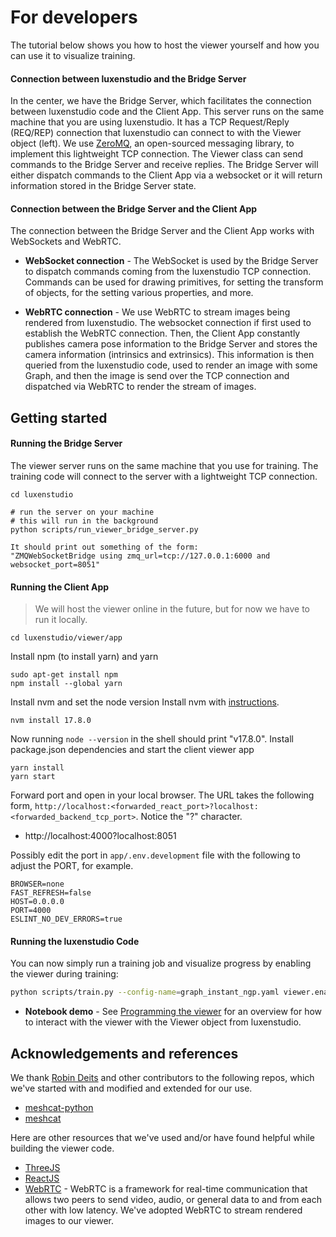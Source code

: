 # For developers

The tutorial below shows you how to host the viewer yourself and how you can use it to visualize training.

#### Connection between luxenstudio and the Bridge Server

In the center, we have the Bridge Server, which facilitates the connection between luxenstudio code and the Client App. This server runs on the same machine that you are using luxenstudio. It has a TCP Request/Reply (REQ/REP) connection that luxenstudio can connect to with the Viewer object (left). We use [ZeroMQ](https://zeromq.org/), an open-sourced messaging library, to implement this lightweight TCP connection. The Viewer class can send commands to the Bridge Server and receive replies. The Bridge Server will either dispatch commands to the Client App via a websocket or it will return information stored in the Bridge Server state.

#### Connection between the Bridge Server and the Client App

The connection between the Bridge Server and the Client App works with WebSockets and WebRTC.

- **WebSocket connection** - The WebSocket is used by the Bridge Server to dispatch commands coming from the luxenstudio TCP connection. Commands can be used for drawing primitives, for setting the transform of objects, for the setting various properties, and more.

- **WebRTC connection** - We use WebRTC to stream images being rendered from luxenstudio. The websocket connection if first used to establish the WebRTC connection. Then, the Client App constantly publishes camera pose information to the Bridge Server and stores the camera information (intrinsics and extrinsics). This information is then queried from the luxenstudio code, used to render an image with some Graph, and then the image is send over the TCP connection and dispatched via WebRTC to render the stream of images.

## Getting started

#### Running the Bridge Server

The viewer server runs on the same machine that you use for training. The training code will connect to the server with a lightweight TCP connection.

```
cd luxenstudio

# run the server on your machine
# this will run in the background
python scripts/run_viewer_bridge_server.py

It should print out something of the form:
"ZMQWebSocketBridge using zmq_url=tcp://127.0.0.1:6000 and websocket_port=8051"
```

#### Running the Client App

> We will host the viewer online in the future, but for now we have to run it locally.

```shell
cd luxenstudio/viewer/app
```

Install npm (to install yarn) and yarn

```shell
sudo apt-get install npm
npm install --global yarn
```

Install nvm and set the node version
Install nvm with [instructions](https://heynode.com/tutorial/install-nodejs-locally-nvm/).

```shell
nvm install 17.8.0
```

Now running `node --version` in the shell should print "v17.8.0".
Install package.json dependencies and start the client viewer app

```shell
yarn install
yarn start
```

Forward port and open in your local browser. The URL takes the following form, `http://localhost:<forwarded_react_port>?localhost:<forwarded_backend_tcp_port>`. Notice the "?" character.

- http://localhost:4000?localhost:8051

Possibly edit the port in `app/.env.development` file with the following to adjust the PORT, for example.

```
BROWSER=none
FAST_REFRESH=false
HOST=0.0.0.0
PORT=4000
ESLINT_NO_DEV_ERRORS=true
```

#### Running the luxenstudio Code

You can now simply run a training job and visualize progress by enabling the viewer during training:

```bash
python scripts/train.py --config-name=graph_instant_ngp.yaml viewer.enable=true
```

- **Notebook demo** - See [Programming the viewer](viewer_notebook.ipynb) for an overview for how to interact with the viewer with the Viewer object from luxenstudio.

## Acknowledgements and references

We thank [Robin Deits](https://github.com/rdeits) and other contributors to the following repos, which we've started with and modified and extended for our use.

- [meshcat-python](https://github.com/rdeits/meshcat-python)
- [meshcat](https://github.com/rdeits/meshcat)

Here are other resources that we've used and/or have found helpful while building the viewer code.

- [ThreeJS](https://threejs.org/)
- [ReactJS](https://reactjs.org/)
- [WebRTC](https://webrtc.org/) - WebRTC is a framework for real-time communication that allows two peers to send video, audio, or general data to and from each other with low latency. We've adopted WebRTC to stream rendered images to our viewer.

```

```
